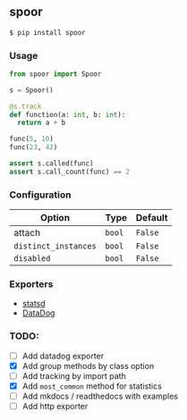 ## spoor

```bash
$ pip install spoor
```

### Usage

```python
from spoor import Spoor

s = Spoor()

@s.track
def function(a: int, b: int):
  return a + b

func(5, 10)
func(23, 42)

assert s.called(func)
assert s.call_count(func) == 2
```

### Configuration

| Option | Type | Default |
|--------|------|---------|
| attach | `bool` | `False` |
|`distinct_instances` | `bool` | `False` |
| `disabled` | `bool` | `False` |


### Exporters

* [statsd]()
* [DataDog]()

### TODO:

* [ ] Add datadog exporter
* [x] Add group methods by class option
* [ ] Add tracking by import path
* [x] Add `most_common` method for statistics
* [ ] Add mkdocs / readthedocs with examples
* [ ] Add http exporter
